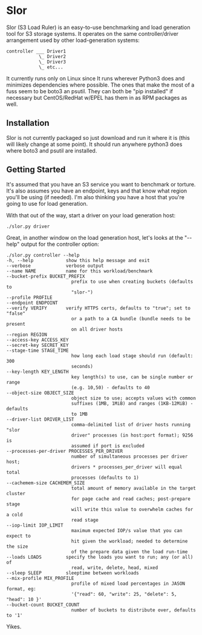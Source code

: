 Slor
====

Slor (S3 Load Ruler) is an easy-to-use benchmarking and load generation tool
for S3 storage systems. It operates on the same controller/driver arrangement used by other load-generation systems:

    controller ___ Driver1
                \_ Driver2
                \_ Driver3
                \_ etc...

It currently runs only on Linux since 
It runs wherever Python3 does and minimizes dependencies where possible. The
ones that make the most of a fuss seem to be boto3 an psutil. They can both
be "pip installed" if necessary but CentOS/RedHat w/EPEL has them in as
RPM packages as well.

Installation
------------

Slor is not currently packaged so just download and run it where it is (this
will likely change at some point). It should run anywhere python3 does where
boto3 and psutil are installed.

Getting Started
---------------

It's assumed that you have an S3 service you want to benchmark or torture. 
It's also assumes you have an endpoint, keys and that know what region
you'll be using (if needed). I'm also thinking you have a host that you're
going to use for load generation.

With that out of the way, start a driver on your load generation host:

    ./slor.py driver

Great, in another window on the load generation host, let's looks at the
"--help" output for the controller option:

    ./slor.py controller --help
    -h, --help            show this help message and exit
    --verbose             verbose output
    --name NAME           name for this workload/benchmark
    --bucket-prefix BUCKET_PREFIX
                            prefix to use when creating buckets (defaults to
                            "slor-")
    --profile PROFILE
    --endpoint ENDPOINT
    --verify VERIFY       verify HTTPS certs, defaults to "true"; set to "false"
                            or a path to a CA bundle (bundle needs to be present
                            on all driver hosts
    --region REGION
    --access-key ACCESS_KEY
    --secret-key SECRET_KEY
    --stage-time STAGE_TIME
                            how long each load stage should run (default: 300
                            seconds)
    --key-length KEY_LENGTH
                            key length(s) to use, can be single number or range
                            (e.g. 10,50) - defaults to 40
    --object-size OBJECT_SIZE
                            object size to use; accepts values with common
                            suffixes (1MB, 1MiB) and ranges (1KB-12MiB) - defaults
                            to 1MB
    --driver-list DRIVER_LIST
                            comma-delimited list of driver hosts running "slor
                            driver" processes (in host:port format); 9256 is
                            assumed if port is excluded
    --processes-per-driver PROCESSES_PER_DRIVER
                            number of simultaneous processes per driver host;
                            drivers * processes_per_driver will equal total
                            processes (defaults to 1)
    --cachemem-size CACHEMEM_SIZE
                            total amount of memory available in the target cluster
                            for page cache and read caches; post-prepare stage
                            will write this value to overwhelm caches for a cold
                            read stage
    --iop-limit IOP_LIMIT
                            maximum expected IOP/s value that you can expect to
                            hit given the workload; needed to determine the size
                            of the prepare data given the load run-time
    --loads LOADS         specify the loads you want to run; any (or all) of
                            read, write, delete, head, mixed
    --sleep SLEEP         sleeptime between workloads
    --mix-profile MIX_PROFILE
                            profile of mixed load percentages in JASON format, eg:
                            '{"read": 60, "write": 25, "delete": 5, "head": 10 }'
    --bucket-count BUCKET_COUNT
                            number of buckets to distribute over, defaults to '1'

Yikes.  

